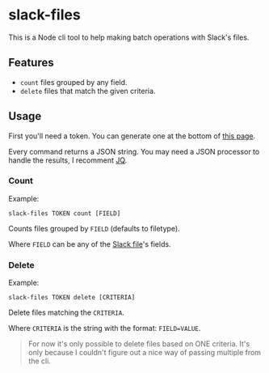 # slack-files

This is a Node cli tool to help making batch operations with Slack's files.

## Features

- `count` files grouped by any field.
- `delete` files that match the given criteria.

## Usage

First you'll need a token.
You can generate one at the bottom of [this page](https://api.slack.com/web).

Every command returns a JSON string.
You may need a JSON processor to handle the results, I recomment [JQ](https://stedolan.github.io/jq/).

### Count

Example:

```
slack-files TOKEN count [FIELD]
```

Counts files grouped by `FIELD` (defaults to filetype).

Where `FIELD` can be any of the [Slack file](https://api.slack.com/types/file)'s fields.

### Delete

Example:

```
slack-files TOKEN delete [CRITERIA]
```

Delete files matching the `CRITERIA`.

Where `CRITERIA` is the string with the format: `FIELD=VALUE`.

> For now it's only possible to delete files based on ONE criteria.
> It's only because I couldn't figure out a nice way of passing multiple from the cli.
